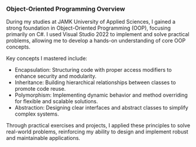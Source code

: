 ### Object-Oriented Programming Overview
During my studies at JAMK University of Applied Sciences, I gained a strong foundation in Object-Oriented Programming (OOP), focusing primarily on C#. I used Visual Studio 2022 to implement and solve practical problems, allowing me to develop a hands-on understanding of core OOP concepts.

Key concepts I mastered include:

- Encapsulation: Structuring code with proper access modifiers to enhance security and modularity.
- Inheritance: Building hierarchical relationships between classes to promote code reuse.
- Polymorphism: Implementing dynamic behavior and method overriding for flexible and scalable solutions.
- Abstraction: Designing clear interfaces and abstract classes to simplify complex systems.

Through practical exercises and projects, I applied these principles to solve real-world problems, reinforcing my ability to design and implement robust and maintainable applications.


